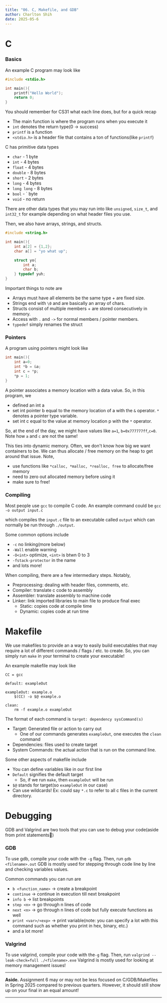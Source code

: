 ```yaml
---
title: "06. C, Makefile, and GDB"
author: Charlton Shih 
date: 2025-05-6
---
```


# C

### Basics
An example C program may look like
```c++
#include <stdio.h>

int main(){
    printf("Hello World");
    return 0;
}
```

You should remember for CS31 what each line does, but for a quick recap
  
- The main function is where the program runs when you execute it
- `int` denotes the return type(0 -> success)
- `printf` is a function
- `<stdio.h>` is a header file that contains a ton of functions(like `printf`)

C has primitive data types

- `char` - 1 byte
- `int` - 4 bytes
- `float` - 4 bytes
- `double` - 8 bytes
- `short` - 2 bytes
- `long` - 4 bytes
- `long long` - 8 bytes
- `bool` - ` byte
- `void` - no return

There are other data types that you may run into like `unsigned`, `size_t`, and `int32_t` for example depending on what header files you use.

Then, we also have arrays, strings, and structs.
```c++
#include <string.h>

int main(){
    int a[2] = {1,2};
    char a[] = "yo what up";

    struct yo{
        int a;
        char b;
    } typedef yuh;
}
```
Important things to note are
  
- Arrays must have all elements be the same type + are fixed size.
- Strings end with `\0` and are basically an array of chars.
- Structs consist of multiple members + are stored consecutively in memory.
- Access with `.` and `->` for normal members / pointer members.
- `typedef` simply renames the struct

### Pointers
A program using pointers might look like
```c++
int main(){
    int a=0;
    int *b = &a;
    int c = *p;
    *p = 1;
}
```
A pointer associates a memory location with a data value. So, in this program, we

- defined an int a
- set int pointer b equal to the memory location of a with the `&` operator. `*` denotes a pointer type variable.
- set int c equal to the value at memory location p with the `*` operator.

So, at the end of the day, we might have values like `a=1`, `b=0x777777ff`,`c=0`. Note how `a` and `c` are not the same!

This ties into dynamic memory. Often, we don't know how big we want containers to be. We can thus allocate / free memory on the heap to get around that issue. Note, 

- use functions like `*calloc, *malloc, *realloc, free` to allocate/free memory
- need to zero out allocated memory before using it
- make sure to free!

### Compiling
Most people use `gcc` to compile C code. An example command could be
`gcc -o output input.c`

which compiles the `input.c` file to an executable called `output` which can normally be run through `./output`.

Some common options include

- `-c` no linking(more below)
- `-Wall` enable warning
- `-O<int>` optimize, `<int>` is btwn 0 to 3
- `-fstack-protector` in the name
- and lots more!

When compiling, there are a few intermediary steps. Notably,

- Preprocessing: dealing with header files, comments, etc.
- Compiler: translate c code to assembly
- Assembler: translate assembly to machine code
- Linker: link imported libraries to main file to produce final exec
  - Static: copies code at compile time
  - Dynamic: copies code at run time

# Makefile
We use makefiles to provide an a way to easily build executables that may require a lot of different commands / flags / etc. to create. So, you can simply run `make` in your terminal to create your executable!

An example makefile may look like

```make
CC = gcc

default: exampleOut

exampleOut: example.o
    $(CC) -o $@ example.o

clean: 
    rm -f example.o exampleOut
```
The format of each command is `target: dependency sysCommand(s)`

- Target: Generated file or action to carry out
  - One of our commands generates `exampleOut`, one executes the `clean` command
- Dependencies: files used to create target
- System Commands: the actual action that is run on the command line.

Some other aspects of makefile include

- You can define variables like in our first line
- `Default` signifies the default target
  - So, if we run `make`, then `exampleOut` will be run
- `$@` stands for target(so `exampleOut` in our case)
- Can use wildcards! Ex: could say `*.c` to refer to all c files in the current directory.

# Debugging

GDB and Valgrind are two tools that you can use to debug your code(aside from print statements🫨)

### GDB

To use gdb, compile your code with the `-g` flag. Then, run `gdb <filename>.out`
GDB is mostly used for stepping through code line by line and checking variables values.

Common commands you can run are

- `b <function_name>` -> create a breakpoint
- `continue` -> continue in execution till next breakpoint
- `info b` -> list breakpoints
- `step <n>` -> go through n lines of code
- `next <n>` -> go through n lines of code but fully execute functions as well
- `print <var>/<exp>` -> print variable(note: you can specify a lot with this command such as whether you print in hex, binary, etc.)
- and a lot more!

### Valgrind

To use valgrind, compile your code with the`-g` flag. Then, run `valgrind --leak-check=full ./<filename>.exe`
Valgrind is mostly used for looking at memory management issues!

---

**Aside.** Assignment 6 may or may not be less focused on C/GDB/Makefiles in Spring 2025 compared to previous quarters. However, it should still show up on your final in an equal amount!

---
